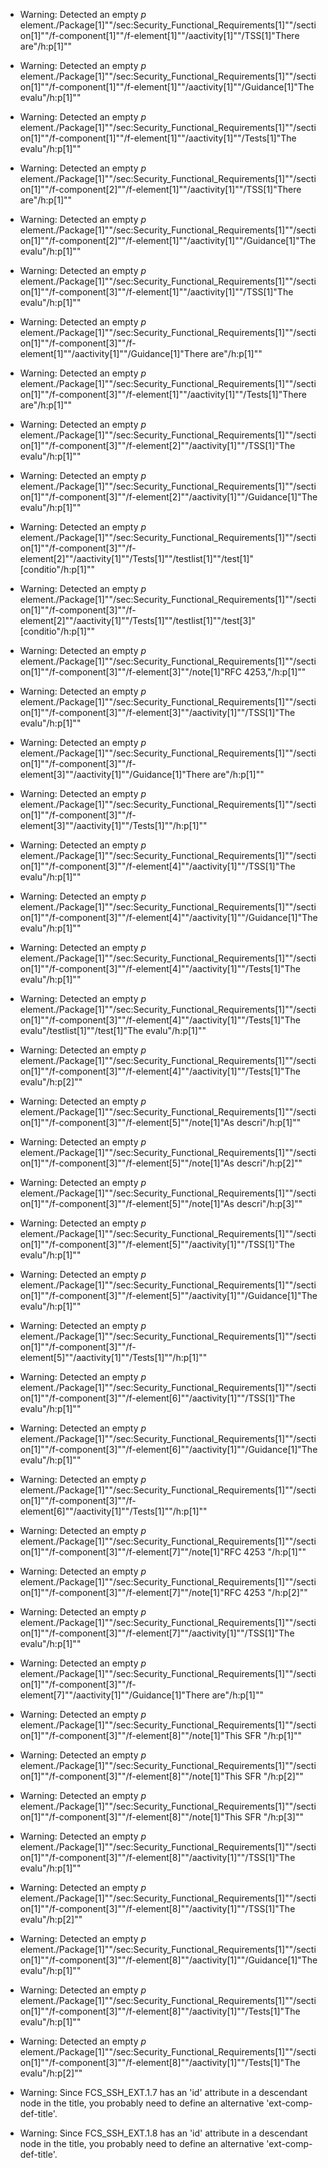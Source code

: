 * Warning: Detected an empty _p_ element./Package[1]""/sec:Security_Functional_Requirements[1]""/section[1]""/f-component[1]""/f-element[1]""/aactivity[1]""/TSS[1]"There are"/h:p[1]""
* Warning: Detected an empty _p_ element./Package[1]""/sec:Security_Functional_Requirements[1]""/section[1]""/f-component[1]""/f-element[1]""/aactivity[1]""/Guidance[1]"The evalu"/h:p[1]""
* Warning: Detected an empty _p_ element./Package[1]""/sec:Security_Functional_Requirements[1]""/section[1]""/f-component[1]""/f-element[1]""/aactivity[1]""/Tests[1]"The evalu"/h:p[1]""
* Warning: Detected an empty _p_ element./Package[1]""/sec:Security_Functional_Requirements[1]""/section[1]""/f-component[2]""/f-element[1]""/aactivity[1]""/TSS[1]"There are"/h:p[1]""
* Warning: Detected an empty _p_ element./Package[1]""/sec:Security_Functional_Requirements[1]""/section[1]""/f-component[2]""/f-element[1]""/aactivity[1]""/Guidance[1]"The evalu"/h:p[1]""
* Warning: Detected an empty _p_ element./Package[1]""/sec:Security_Functional_Requirements[1]""/section[1]""/f-component[3]""/f-element[1]""/aactivity[1]""/TSS[1]"The evalu"/h:p[1]""
* Warning: Detected an empty _p_ element./Package[1]""/sec:Security_Functional_Requirements[1]""/section[1]""/f-component[3]""/f-element[1]""/aactivity[1]""/Guidance[1]"There are"/h:p[1]""
* Warning: Detected an empty _p_ element./Package[1]""/sec:Security_Functional_Requirements[1]""/section[1]""/f-component[3]""/f-element[1]""/aactivity[1]""/Tests[1]"There are"/h:p[1]""
* Warning: Detected an empty _p_ element./Package[1]""/sec:Security_Functional_Requirements[1]""/section[1]""/f-component[3]""/f-element[2]""/aactivity[1]""/TSS[1]"The evalu"/h:p[1]""
* Warning: Detected an empty _p_ element./Package[1]""/sec:Security_Functional_Requirements[1]""/section[1]""/f-component[3]""/f-element[2]""/aactivity[1]""/Guidance[1]"The evalu"/h:p[1]""
* Warning: Detected an empty _p_ element./Package[1]""/sec:Security_Functional_Requirements[1]""/section[1]""/f-component[3]""/f-element[2]""/aactivity[1]""/Tests[1]""/testlist[1]""/test[1]"[conditio"/h:p[1]""
* Warning: Detected an empty _p_ element./Package[1]""/sec:Security_Functional_Requirements[1]""/section[1]""/f-component[3]""/f-element[2]""/aactivity[1]""/Tests[1]""/testlist[1]""/test[3]"[conditio"/h:p[1]""
* Warning: Detected an empty _p_ element./Package[1]""/sec:Security_Functional_Requirements[1]""/section[1]""/f-component[3]""/f-element[3]""/note[1]"RFC 4253,"/h:p[1]""
* Warning: Detected an empty _p_ element./Package[1]""/sec:Security_Functional_Requirements[1]""/section[1]""/f-component[3]""/f-element[3]""/aactivity[1]""/TSS[1]"The evalu"/h:p[1]""
* Warning: Detected an empty _p_ element./Package[1]""/sec:Security_Functional_Requirements[1]""/section[1]""/f-component[3]""/f-element[3]""/aactivity[1]""/Guidance[1]"There are"/h:p[1]""
* Warning: Detected an empty _p_ element./Package[1]""/sec:Security_Functional_Requirements[1]""/section[1]""/f-component[3]""/f-element[3]""/aactivity[1]""/Tests[1]""/h:p[1]""
* Warning: Detected an empty _p_ element./Package[1]""/sec:Security_Functional_Requirements[1]""/section[1]""/f-component[3]""/f-element[4]""/aactivity[1]""/TSS[1]"The evalu"/h:p[1]""
* Warning: Detected an empty _p_ element./Package[1]""/sec:Security_Functional_Requirements[1]""/section[1]""/f-component[3]""/f-element[4]""/aactivity[1]""/Guidance[1]"The evalu"/h:p[1]""
* Warning: Detected an empty _p_ element./Package[1]""/sec:Security_Functional_Requirements[1]""/section[1]""/f-component[3]""/f-element[4]""/aactivity[1]""/Tests[1]"The evalu"/h:p[1]""
* Warning: Detected an empty _p_ element./Package[1]""/sec:Security_Functional_Requirements[1]""/section[1]""/f-component[3]""/f-element[4]""/aactivity[1]""/Tests[1]"The evalu"/testlist[1]""/test[1]"The evalu"/h:p[1]""
* Warning: Detected an empty _p_ element./Package[1]""/sec:Security_Functional_Requirements[1]""/section[1]""/f-component[3]""/f-element[4]""/aactivity[1]""/Tests[1]"The evalu"/h:p[2]""
* Warning: Detected an empty _p_ element./Package[1]""/sec:Security_Functional_Requirements[1]""/section[1]""/f-component[3]""/f-element[5]""/note[1]"As descri"/h:p[1]""
* Warning: Detected an empty _p_ element./Package[1]""/sec:Security_Functional_Requirements[1]""/section[1]""/f-component[3]""/f-element[5]""/note[1]"As descri"/h:p[2]""
* Warning: Detected an empty _p_ element./Package[1]""/sec:Security_Functional_Requirements[1]""/section[1]""/f-component[3]""/f-element[5]""/note[1]"As descri"/h:p[3]""
* Warning: Detected an empty _p_ element./Package[1]""/sec:Security_Functional_Requirements[1]""/section[1]""/f-component[3]""/f-element[5]""/aactivity[1]""/TSS[1]"The evalu"/h:p[1]""
* Warning: Detected an empty _p_ element./Package[1]""/sec:Security_Functional_Requirements[1]""/section[1]""/f-component[3]""/f-element[5]""/aactivity[1]""/Guidance[1]"The evalu"/h:p[1]""
* Warning: Detected an empty _p_ element./Package[1]""/sec:Security_Functional_Requirements[1]""/section[1]""/f-component[3]""/f-element[5]""/aactivity[1]""/Tests[1]""/h:p[1]""
* Warning: Detected an empty _p_ element./Package[1]""/sec:Security_Functional_Requirements[1]""/section[1]""/f-component[3]""/f-element[6]""/aactivity[1]""/TSS[1]"The evalu"/h:p[1]""
* Warning: Detected an empty _p_ element./Package[1]""/sec:Security_Functional_Requirements[1]""/section[1]""/f-component[3]""/f-element[6]""/aactivity[1]""/Guidance[1]"The evalu"/h:p[1]""
* Warning: Detected an empty _p_ element./Package[1]""/sec:Security_Functional_Requirements[1]""/section[1]""/f-component[3]""/f-element[6]""/aactivity[1]""/Tests[1]""/h:p[1]""
* Warning: Detected an empty _p_ element./Package[1]""/sec:Security_Functional_Requirements[1]""/section[1]""/f-component[3]""/f-element[7]""/note[1]"RFC 4253 "/h:p[1]""
* Warning: Detected an empty _p_ element./Package[1]""/sec:Security_Functional_Requirements[1]""/section[1]""/f-component[3]""/f-element[7]""/note[1]"RFC 4253 "/h:p[2]""
* Warning: Detected an empty _p_ element./Package[1]""/sec:Security_Functional_Requirements[1]""/section[1]""/f-component[3]""/f-element[7]""/aactivity[1]""/TSS[1]"The evalu"/h:p[1]""
* Warning: Detected an empty _p_ element./Package[1]""/sec:Security_Functional_Requirements[1]""/section[1]""/f-component[3]""/f-element[7]""/aactivity[1]""/Guidance[1]"There are"/h:p[1]""
* Warning: Detected an empty _p_ element./Package[1]""/sec:Security_Functional_Requirements[1]""/section[1]""/f-component[3]""/f-element[8]""/note[1]"This SFR "/h:p[1]""
* Warning: Detected an empty _p_ element./Package[1]""/sec:Security_Functional_Requirements[1]""/section[1]""/f-component[3]""/f-element[8]""/note[1]"This SFR "/h:p[2]""
* Warning: Detected an empty _p_ element./Package[1]""/sec:Security_Functional_Requirements[1]""/section[1]""/f-component[3]""/f-element[8]""/note[1]"This SFR "/h:p[3]""
* Warning: Detected an empty _p_ element./Package[1]""/sec:Security_Functional_Requirements[1]""/section[1]""/f-component[3]""/f-element[8]""/aactivity[1]""/TSS[1]"The evalu"/h:p[1]""
* Warning: Detected an empty _p_ element./Package[1]""/sec:Security_Functional_Requirements[1]""/section[1]""/f-component[3]""/f-element[8]""/aactivity[1]""/TSS[1]"The evalu"/h:p[2]""
* Warning: Detected an empty _p_ element./Package[1]""/sec:Security_Functional_Requirements[1]""/section[1]""/f-component[3]""/f-element[8]""/aactivity[1]""/Guidance[1]"The evalu"/h:p[1]""
* Warning: Detected an empty _p_ element./Package[1]""/sec:Security_Functional_Requirements[1]""/section[1]""/f-component[3]""/f-element[8]""/aactivity[1]""/Tests[1]"The evalu"/h:p[1]""
* Warning: Detected an empty _p_ element./Package[1]""/sec:Security_Functional_Requirements[1]""/section[1]""/f-component[3]""/f-element[8]""/aactivity[1]""/Tests[1]"The evalu"/h:p[2]""
* Warning: Since FCS_SSH_EXT.1.7 has an 'id' attribute in a descendant node in the title, you probably need to define an alternative 'ext-comp-def-title'.
                       
* Warning: Since FCS_SSH_EXT.1.8 has an 'id' attribute in a descendant node in the title, you probably need to define an alternative 'ext-comp-def-title'.
                       
